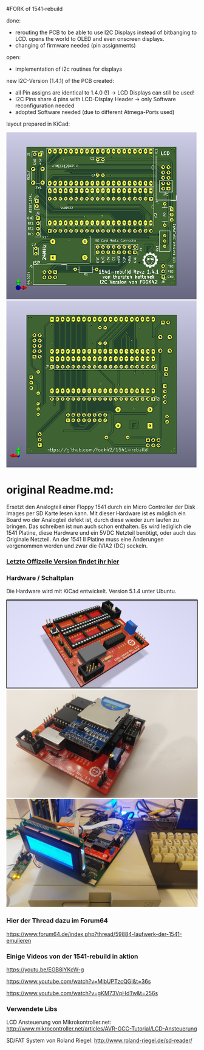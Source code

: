 #FORK of 1541-rebuild

done:
- rerouting the PCB to be able to use I2C Displays instead of bitbanging to LCD. opens the world to OLED and even onscreen displays.
- changing of firmware needed (pin assignments)

open:
- implementation of i2c routines for displays

new I2C-Version (1.4.1) of the PCB created:
- all Pin assigns are identical to 1.4.0 (!) -> LCD Displays can still be used!
- I2C Pins share 4 pins with LCD-Display Header -> only Software reconfiguration needed
- adopted Software needed (due to different Atmega-Ports used)

layout prepared in KiCad:

![image4](/doc/fotos/1541-rebuild-141_front.png)
![image5](/doc/fotos/1541-rebuild-141_back.png)

# original Readme.md:

Ersetzt den Analogteil einer Floppy 1541 durch ein Micro Controller der Disk Images per SD Karte lesen kann. Mit dieser Hardware ist es möglich ein Board wo der Analogteil defekt ist, durch diese wieder zum laufen zu bringen. Das schreiben ist nun auch schon enthalten. Es wird lediglich die 1541 Platine, diese Hardware und ein 5VDC Netzteil benötigt, oder auch das Originale Netzteil. An der 1541 II Platine muss eine Änderungen vorgenommen werden und zwar die (VIA2 (DC) sockeln.

### [Letzte Offizelle Version findet ihr hier](https://github.com/ThKattanek/1541-rebuild/releases/latest)

### Hardware / Schaltplan
Die Hardware wird mit KiCad entwickelt. Version 5.1.4 unter Ubuntu.


![image1](/doc/fotos/1541-rebuild_raytraced.png)
![image2](/doc/fotos/platine_rev_1.4.0/IMG_20200430_231529.jpg)
![image3](/doc/fotos/platine_rev_1.4.0/IMG_20200430_232355.jpg) 

### Hier der Thread dazu im Forum64
https://www.forum64.de/index.php?thread/59884-laufwerk-der-1541-emulieren

### Einige Videos von der 1541-rebuild in aktion
https://youtu.be/EGB8lYKcW-g

https://www.youtube.com/watch?v=MlbUPTzcQGI&t=36s

https://www.youtube.com/watch?v=gKM73VpHdTw&t=256s

### Verwendete Libs
LCD Ansteuerung von Mikrokontroller.net: http://www.mikrocontroller.net/articles/AVR-GCC-Tutorial/LCD-Ansteuerung

SD/FAT System von Roland Riegel: http://www.roland-riegel.de/sd-reader/
